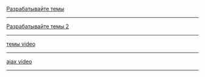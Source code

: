[Разрабатывайте темы](https://webformyself.com/razrabatyvajte-temy-dlya-wordpress-bystree-vmeste-s-gulp/)
***
[Разрабатывайте темы 2](https://webformyself.com/kak-proektirovat-i-uspeshno-prodavat-temy/)
***
[темы video](https://www.youtube.com/watch?v=k50k1ZTQLUo&list=PL5FCJIdFxiLlWJU4gQd9JPkhE-lsFOCAd&index=20#t=431.959642)
***
[ajax video](https://www.youtube.com/watch?v=3Hvq-_p470k)
***


